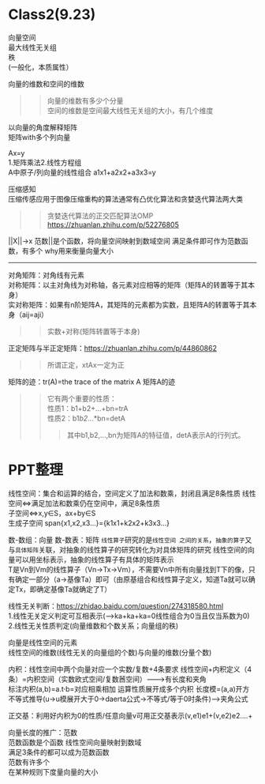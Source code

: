 Class2(9.23)
===
向量空间  
最大线性无关组  
秩  
(一般化，本质属性）

向量的维数和空间的维数
>>向量的维数有多少个分量<br>
>>空间的维数是空间最大线性无关组的大小，有几个维度

以向量的角度解释矩阵<br>
矩阵with多个列向量

Ax=y  
1.矩阵乘法2.线性方程组  
A中原子/列向量的线性组合 a1x1+a2x2+a3x3=y  


压缩感知  
压缩传感应用于图像压缩重构的算法通常有凸优化算法和贪婪迭代算法两大类  
>>贪婪迭代算法的正交匹配算法OMP https://zhuanlan.zhihu.com/p/52276805

||X||->x
范数||是个函数，将向量空间映射到数域空间
满足条件即可作为范数函数，有多个
why用来衡量向量大小


***
对角矩阵：对角线有元素  
对称矩阵：以主对角线为对称轴，各元素对应相等的矩阵（矩阵A的转置等于其本身）   
实对称矩阵：如果有n阶矩阵A，其矩阵的元素都为实数，且矩阵A的转置等于其本身（aij=aji）
>>实数+对称(矩阵转置等于本身)

正定矩阵与半正定矩阵：https://zhuanlan.zhihu.com/p/44860862
>>所谓正定，xtAx一定为正

矩阵的迹：tr(A)=the trace of the matrix A 矩阵A的迹
>>它有两个重要的性质：   
>>性质1：b1+b2+...+bn=trA  
>>性质2：b1*b2*...*bn=detA  
>>>其中b1,b2,...,bn为矩阵A的特征值，detA表示A的行列式。


PPT整理
===

线性空间：集合和运算的结合，空间定义了加法和数乘，封闭且满足8条性质
线性空间<=>满足加法和数乘仍在空间中，满足8条性质  
子空间<=>x,y∈S，ax+by∈S   
生成子空间 span{x1,x2,x3...}={k1x1+k2x2+k3x3...}  


数-数组：向量
数-数表：矩阵
`线性算子`研究的是`线性空间 之间的关系`，`抽象的算子`又与`具体矩阵`关联，对抽象的线性算子的研究转化为对具体矩阵的研究
线性空间的向量可以用坐标表示，抽象的线性算子有具体的矩阵表示  
T是Vn到Vm的线性算子（Vn->Tx->Vm），不需要Vn中所有向量找到T下的像，只有确定一部分（a->基像Ta）即可（由原基组合和线性算子定义，知道Ta就可以确定Tx，即确定基像Ta就确定了T）  

线性无关判断：https://zhidao.baidu.com/question/274318580.html  
1.线性无关定义判定可互相表示(-->ka+ka+ka=0线性组合为0当且仅当系数为0)  
2.线性无关性质判定(向量维数和个数关系；向量组的秩)

向量是线性空间的元素    
线性空间的维数(线性无关的向量组的个数)与向量的维数(分量个数)  


内积：线性空间中两个向量对应一个实数/复数+4条要求
线性空间+内积定义（4条）=内积空间（实数欧式空间/复数莤空间）--->有长度和夹角  
标注内积(a,b)=a.t·b=对应相乘相加  运算性质展开成多个内积
长度模=(a,a)开方  
不等式推导(u->u模展开大于0->daerta公式->不等式/等于0时条件)-->夹角公式


正交基：利用好内积为0的性质/任意向量v可用正交基表示(v,e1)e1+(v,e2)e2....+


向量长度的推广：范数  
范数函数是个函数 线性空间向量映射到数域  
满足3条件的都可以成为范数函数  
范数有许多个  
在某种规则下度量向量的大小
